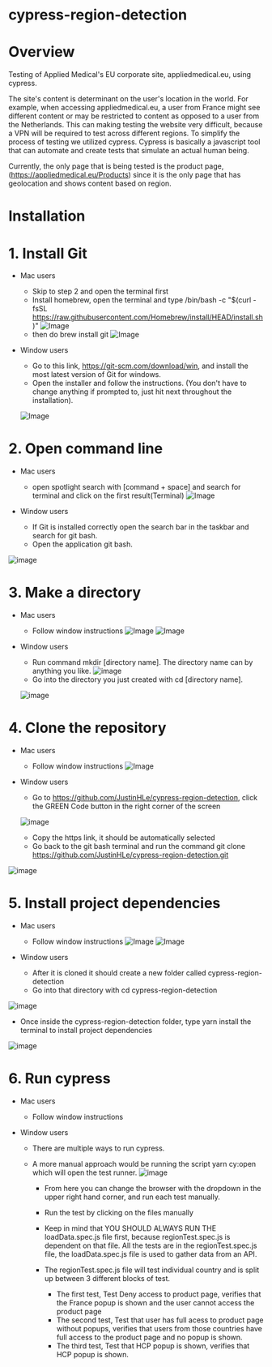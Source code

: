 # cypress-region-detection

# Overview

Testing of Applied Medical's EU corporate site, appliedmedical.eu, using cypress. 

The site's content is determinant on the user's location in the world. For example, when accessing appliedmedical.eu, a user from France might see different content or
may be restricted to content as opposed to a user from the Netherlands. This can making testing the website very difficult, because a VPN will be required to test across
different regions. To simplify the process of testing we utilized cypress. Cypress is basically a javascript tool that can automate and create tests that simulate an 
actual human being.

Currently, the only page that is being tested is the product page, (https://appliedmedical.eu/Products) 
since it is the only page that has geolocation and shows content based on region. 

# Installation

# 1. Install Git

   - Mac users 
      - Skip to step 2 and open the terminal first
      - Install homebrew, open the terminal and type /bin/bash -c "$(curl -fsSL https://raw.githubusercontent.com/Homebrew/install/HEAD/install.sh)"
      ![Image](/ReadMeImages/Mac/1.png)
      - then do brew install git
      ![Image](/ReadMeImages/Mac/2.png)

   - Window users
      -  Go to this link, https://git-scm.com/download/win, and install the most latest version of Git for windows.
      -  Open the installer and follow the instructions. (You don't have to change anything if prompted to, just hit next throughout the installation).
      
      ![Image](/ReadMeImages/Windows/1.PNG)

# 2. Open command line 
   
   - Mac users 
        - open spotlight search with [command + space] and search for terminal and click on the first result(Terminal)
  ![Image](/ReadMeImages/Mac/3.png)

   - Window users 
        - If Git is installed correctly open the search bar in the taskbar and search for git bash.
        - Open the application git bash.

   ![image](/ReadMeImages/Windows/2.png)

# 3. Make a directory 

   - Mac users 
        - Follow window instructions
        ![Image](/ReadMeImages/Mac/4.png)
        ![Image](/ReadMeImages/Mac/5.png)

   - Window users 
        - Run command mkdir [directory name]. The directory name can by anything you like.
         ![image](/ReadMeImages/Windows/3.PNG)
        - Go into the directory you just created with cd [directory name]. 
        
        ![image](/ReadMeImages/Windows/4.PNG)

# 4. Clone the repository

   - Mac users 
        - Follow window instructions
         ![Image](/ReadMeImages/Mac/6.png)

   - Window users 
        - Go to https://github.com/JustinHLe/cypress-region-detection, click the GREEN Code button in the right corner of the screen

      ![image](/ReadMeImages/Windows/5.PNG)
      
        - Copy the https link, it should be automatically selected
        - Go back to the git bash terminal and run the command git clone https://github.com/JustinHLe/cypress-region-detection.git

   ![image](/ReadMeImages/Windows/6.PNG)

# 5. Install project dependencies

   - Mac users 
        - Follow window instructions
        ![Image](/ReadMeImages/Mac/7.png)
        ![Image](/ReadMeImages/Mac/8.png)

   - Window users 
        - After it is cloned it should create a new folder called cypress-region-detection
        - Go into that directory with cd cypress-region-detection

   ![image](/ReadMeImages/Windows/7.PNG)
   
  - Once inside the cypress-region-detection folder, type yarn install the terminal to install project dependencies

   ![image](/ReadMeImages/Windows/8.PNG)

# 6. Run cypress

   - Mac users 
        - Follow window instructions
      
   - Window users 
        - There are multiple ways to run cypress. 
         
        -  A more manual approach would be running the script yarn cy:open which will open the test runner. 
           ![image](/ReadMeImages/Windows/9.PNG)
           -  From here you can change the browser with the dropdown in the upper right hand corner, and run each test manually.
           -  Run the test by clicking on the files manually
           -  Keep in mind that YOU SHOULD ALWAYS RUN THE loadData.spec.js file first, because regionTest.spec.js is dependent on that file.
              All the tests are in the regionTest.spec.js file, the loadData.spec.js file is used to gather data from an API. 
              
           - The regionTest.spec.js file will test individual country and is split up between 3 different blocks of test. 
              - The first test, Test Deny access to product page, verifies that the France popup is shown and the user cannot access the product page
              - The second test, Test that user has full acess to product page without popups, verifies that users from those countries have full access to the 
                product page and no popup is shown.
              - The third test, Test that HCP popup is shown, verifies that HCP popup is shown. 







